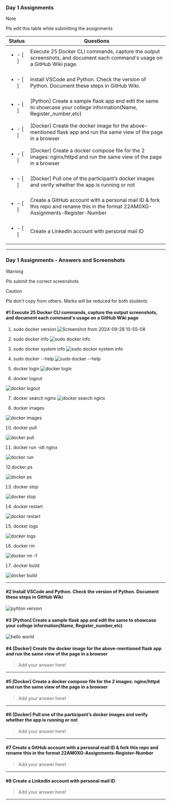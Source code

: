 ### Day 1 Assignments

> [!NOTE]
> Pls edit this table while submitting the assignments

| Status         | Questions     | 
|----------------|---------------|
| <ul><li>- [ ] </li></ul> | Execute 25 Docker CLI commands, capture the output screenshots, and document each command's usage on a GitHub Wiki page. |
| <ul><li>- [ ] </li></ul> | Install VSCode and Python. Check the version of Python. Document these steps in GitHub Wiki. |
| <ul><li>- [ ] </li></ul> | [Python] Create a sample flask app and edit the same to showcase your college information(Name, Register_number,etc) |
| <ul><li>- [ ] </li></ul> | [Docker] Create the docker image for the above-mentioned flask app and run the same view of the page in a browser |
| <ul><li>- [ ] </li></ul> | [Docker] Create a docker compose file for the 2 images: nginx/httpd and run the same view of the page in a browser |
| <ul><li>- [ ] </li></ul> | [Docker] Pull one of the participant’s docker images and verify whether the app is running or not  |
| <ul><li>- [ ] </li></ul> | Create a GitHub account with a personal mail ID & fork this repo and rename this in the format 22AM0XG-Assignments-Register-Number  |
| <ul><li>- [ ] </li></ul> | Create a LinkedIn account with personal mail ID  |

***

### Day 1 Assignments - Answers and Screenshots

> [!WARNING]
> Pls submit the correct screenshots

> [!CAUTION]
> Pls don't copy from others. Marks will be reduced for both students

#### #1 Execute 25 Docker CLI commands, capture the output screenshots, and document each command's usage on a GitHub Wiki page

1. sudo docker version
![Screenshot from 2024-09-28 10-55-08](https://github.com/user-attachments/assets/696d7a38-b9a8-4503-9d69-cb22fa3ce79a)

2. sudo docker info
![sudo docker info](https://github.com/user-attachments/assets/5bb44a7d-c208-4c4e-b0fa-6328267692da)

3. sudo docker system info
![sudo docker system info](https://github.com/user-attachments/assets/391b9695-3275-4157-b69a-556bfde837a8)

4. sudo docker --help
![sudo docker --help](https://github.com/user-attachments/assets/c93e0563-58dc-4cd7-8e65-5087f47d239d)

5. docker login
![docker login](https://github.com/user-attachments/assets/5ef3133b-3f93-4620-9b35-2164d37fda08)

6. docker logout

![docker logout](https://github.com/user-attachments/assets/084e1c9a-6e6c-46cc-9796-718ceb536ecc)

7. docker search nginx
![docker search nginx](https://github.com/user-attachments/assets/50498068-609f-4bac-a11f-f5cdb57ad621)

8. docker images
   
![docker images](https://github.com/user-attachments/assets/8075f61a-4738-46e9-ba5c-c1c7f0d40878)

10. docker pull
   
![docker pull](https://github.com/user-attachments/assets/77a0b711-d995-4707-a961-dac73afdbe8a)

11. docker run -idt nginx

![docker run ](https://github.com/user-attachments/assets/def4ea76-5b67-46a8-ba7d-b9cce8dbcc27)

12.docker ps

![docker ps](https://github.com/user-attachments/assets/7b63039e-0044-4a32-b46f-1ad5d7be3870)

13. docker stop

![docker stop](https://github.com/user-attachments/assets/0935877b-2a85-4132-91b2-92f33823ebde)

14. docker restart

![docker restart](https://github.com/user-attachments/assets/9aac5d0c-d87d-4d6e-8f39-b2bf8e62e8ac)

15. docker logs

![docker logs](https://github.com/user-attachments/assets/bcfffa54-32a0-4e51-a196-4142d7da2eb9)

16. docker rm

![docker rm -f](https://github.com/user-attachments/assets/d8e294cc-31f6-4562-ab83-58f3a0973194)

17. docker build

![docker build](https://github.com/user-attachments/assets/1239b13e-3df3-48a7-9358-c0172967e85c)


***

#### #2 Install VSCode and Python. Check the version of Python. Document these steps in GitHub Wiki


![pyhton version](https://github.com/user-attachments/assets/ebdcbd68-78ae-4ab4-9ce6-6fb6d110bc98)

#### #3 [Python] Create a sample flask app and edit the same to showcase your college information(Name, Register_number,etc)
![hello world](https://github.com/user-attachments/assets/6d3948be-6316-46be-a98f-0d62b76e43c1)

#### #4 [Docker] Create the docker image for the above-mentioned flask app and run the same view of the page in a browser
> Add your answer here!

***

#### #5 [Docker] Create a docker compose file for the 2 images: nginx/httpd and run the same view of the page in a browser
> Add your answer here!

***

#### #6 [Docker] Pull one of the participant’s docker images and verify whether the app is running or not
> Add your answer here!

***

#### #7 Create a GitHub account with a personal mail ID & fork this repo and rename this in the format 22AM0XG-Assignments-Register-Number
> Add your answer here!

***

#### #8 Create a LinkedIn account with personal mail ID
> Add your answer here!

***

